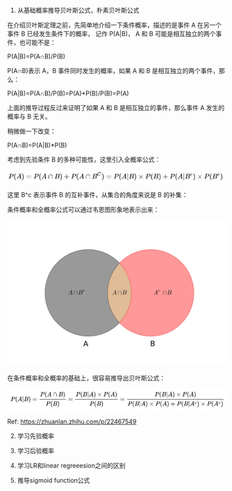1. 从基础概率推导贝叶斯公式，朴素贝叶斯公式

在介绍贝叶斯定理之前，先简单地介绍一下条件概率，描述的是事件 A 在另一个事件 B 已经发生条件下的概率，
记作 P(A|B)， A 和 B 可能是相互独立的两个事件，也可能不是：

P(A|B)=P(A∩B)/P(B)

P(A∩B)表示 A，B 事件同时发生的概率，如果 A 和 B 是相互独立的两个事件，那么：

P(A|B)=P(A∩B)/P(B)=P(A)*P(B)/P(B)=P(A)

上面的推导过程反过来证明了如果 A 和 B 是相互独立的事件，那么事件 A 发生的概率与 B 无关。

稍微做一下改变：

P(A∩B)=P(A|B)*P(B)

考虑到先验条件 B 的多种可能性，这里引入全概率公式：

 ![equation1](https://github.com/npk123/datawhale-LHY-ongoing/blob/master/pics/bayesian.JPG)

这里 B^c 表示事件 B 的互补事件，从集合的角度来说是 B 的补集：

条件概率和全概率公式可以通过韦恩图形象地表示出来：

 ![equation1](https://github.com/npk123/datawhale-LHY-ongoing/blob/master/pics/Wayne%20chart.jpg)
 
 在条件概率和全概率的基础上，很容易推导出贝叶斯公式：
 
 ![equation1](https://github.com/npk123/datawhale-LHY-ongoing/blob/master/pics/betasian2.JPG)

Ref: https://zhuanlan.zhihu.com/p/22467549

2. 学习先验概率



3. 学习后验概率



4. 学习LR和linear regreeesion之间的区别



5. 推导sigmoid function公式
